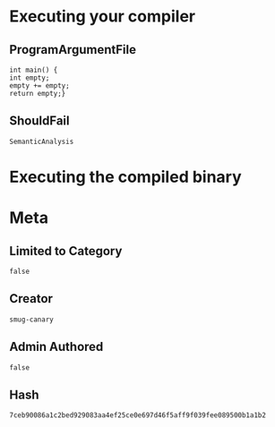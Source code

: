 # Executing your compiler

## ProgramArgumentFile

```
int main() {
int empty;
empty += empty;
return empty;}
```

## ShouldFail

```
SemanticAnalysis
```

# Executing the compiled binary

# Meta

## Limited to Category

```
false
```

## Creator

```
smug-canary
```

## Admin Authored

```
false
```

## Hash

```
7ceb90086a1c2bed929083aa4ef25ce0e697d46f5aff9f039fee089500b1a1b2
```
